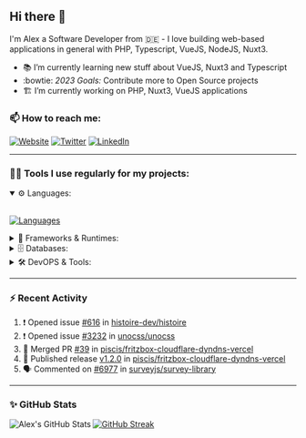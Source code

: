 ## Hi there :wave:

I'm Alex a Software Developer from 🇩🇪 - I love building web-based applications in general with PHP, Typescript, VueJS, NodeJS, Nuxt3.

- :books: I’m currently learning new stuff about VueJS, Nuxt3 and Typescript
- :bowtie: *2023 Goals:* Contribute more to Open Source projects
- :building_construction: I’m currently working on PHP, Nuxt3, VueJS applications

### 📫 How to reach me:

[![Website](https://img.shields.io/website?label=piscis.io&style=for-the-badge&url=https%3A%2F%2Fpiscis.io)](https://piscis.io)
[![Twitter](https://img.shields.io/badge/Twitter-1DA1F2?style=for-the-badge&logo=twitter&logoColor=white)](https://twitter.com/intent/follow?original_referer=https%3A%2F%2Fgithub.com%2Fpiscis&screen_name=piscis168)
[![LinkedIn](https://img.shields.io/badge/LinkedIn-0077B5?style=for-the-badge&logo=linkedin&logoColor=white)](https://linkedin.com/in/alexanderpirsig)

---
### 👨‍💻 Tools I use regularly for my projects:

<details open>
<summary>⚙️ Languages:</summary>
<br>

[![Languages](https://skillicons.dev/icons?i=php,js,ts,sass,css,workers&perline=6)](https://github.com/piscis/)
</details>

<details>
<summary>🤖 Frameworks & Runtimes:</summary>
<br>

[![Frameworks & Runtimes](https://skillicons.dev/icons?i=wordpress,vue,nestjs,nuxtjs,vite,prisma,nodejs,react&perline=6)](https://github.com/piscis/)
</details>


<details>
<summary>🗄️ Databases:</summary>
<br>

[![Databases](https://skillicons.dev/icons?i=mysql,mongodb,redis&perline=6)](https://github.com/piscis/)
</details>

<details>
<summary>🛠️ DevOPS & Tools:</summary>
<br>

[![DevOPS & Tools](https://skillicons.dev/icons?i=bash,docker,git,gitlab,github,cloudflare,vscode&perline=6)](https://github.com/piscis/)
</details>

----

### :zap: Recent Activity

<!--START_SECTION:activity-->
1. ❗ Opened issue [#616](https://github.com/histoire-dev/histoire/issues/616) in [histoire-dev/histoire](https://github.com/histoire-dev/histoire)
2. ❗ Opened issue [#3232](https://github.com/unocss/unocss/issues/3232) in [unocss/unocss](https://github.com/unocss/unocss)
3. 🎉 Merged PR [#39](https://github.com/piscis/fritzbox-cloudflare-dyndns-vercel/pull/39) in [piscis/fritzbox-cloudflare-dyndns-vercel](https://github.com/piscis/fritzbox-cloudflare-dyndns-vercel)
4. 🚀 Published release [v1.2.0](https://github.com/piscis/fritzbox-cloudflare-dyndns-vercel/releases/tag/1.2.0) in [piscis/fritzbox-cloudflare-dyndns-vercel](https://github.com/piscis/fritzbox-cloudflare-dyndns-vercel)
5. 🗣 Commented on [#6977](https://github.com/surveyjs/survey-library/issues/6977#issuecomment-1731354974) in [surveyjs/survey-library](https://github.com/surveyjs/survey-library)
<!--END_SECTION:activity-->

----

### ✨ GitHub Stats
  <img align="left" alt="Alex's GitHub Stats" src="https://github-readme-stats.piscis.vercel.app/api?username=piscis&show_icons=true&hide_border=true&count_private=true&show_icons=true" />

[![GitHub Streak](https://github-readme-streak-stats-wheat.vercel.app/?user=piscis&theme=light&card_width=380)](https://github.com/piscis)

[website]: https://piscis.io
[twitter]: https://twitter.com/piscis168
[linkedin]: https://linkedin.com/in/alexanderpirsig
